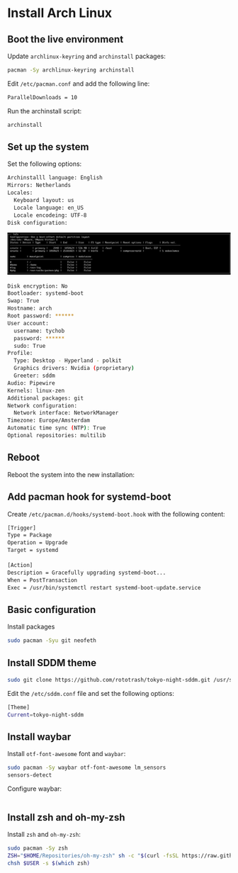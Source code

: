 # Install Arch Linux

## Boot the live environment

Update `archlinux-keyring` and `archinstall` packages:

```sh
pacman -Sy archlinux-keyring archinstall
```

Edit `/etc/pacman.conf` and add the following line:

```sh title="/etc/pacman.conf"
ParallelDownloads = 10
```

Run the archinstall script:

```sh title="archinstall"
archinstall
```

## Set up the system

Set the following options:

```sh
Archinstalll language: English
Mirrors: Netherlands
Locales:
  Keyboard layout: us
  Locale language: en_US
  Locale encodeing: UTF-8
Disk configuration:
```

![Disk configuration](btfs-partitions.png)

```sh
Disk encryption: No
Bootloader: systemd-boot
Swap: True
Hostname: arch
Root password: ******
User account:
  username: tychob
  password: ******
  sudo: True
Profile:
  Type: Desktop - Hyperland - polkit
  Graphics drivers: Nvidia (proprietary)
  Greeter: sddm
Audio: Pipewire
Kernels: linux-zen
Additional packages: git
Network configuration:
  Network interface: NetworkManager
Timezone: Europe/Amsterdam
Automatic time sync (NTP): True
Optional repositories: multilib
```

## Reboot

Reboot the system into the new installation:

## Add pacman hook for systemd-boot

Create `/etc/pacman.d/hooks/systemd-boot.hook` with the following content:

```sh title="/etc/pacman.d/hooks/systemd-boot.hook"
[Trigger]
Type = Package
Operation = Upgrade
Target = systemd

[Action]
Description = Gracefully upgrading systemd-boot...
When = PostTransaction
Exec = /usr/bin/systemctl restart systemd-boot-update.service
```

## Basic configuration

Install packages

```sh
sudo pacman -Syu git neofeth
```

## Install SDDM theme

```sh
sudo git clone https://github.com/rototrash/tokyo-night-sddm.git /usr/share/sddm/themes/tokyo-night-sddm
```

Edit the `/etc/sddm.conf` file and set the following options:

```sh title="/etc/sddm.conf"
[Theme]
Current=tokyo-night-sddm
```

## Install waybar

Install `otf-font-awesome` font and `waybar`:

```sh
sudo pacman -Sy waybar otf-font-awesome lm_sensors
sensors-detect
```

Configure waybar:

```sh

```

## Install zsh and oh-my-zsh

Install `zsh` and `oh-my-zsh`:

```sh title="Install zsh and oh-my-zsh"
sudo pacman -Sy zsh
ZSH="$HOME/Repositories/oh-my-zsh" sh -c "$(curl -fsSL https://raw.github.com/ohmyzsh/ohmyzsh/master/tools/install.sh)" "" --unattended
chsh $USER -s $(which zsh)
```
